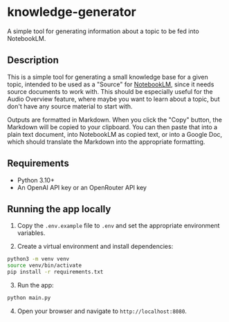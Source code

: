 # knowledge-generator
A simple tool for generating information about a topic to be fed into NotebookLM.

## Description

This is a simple tool for generating a small knowledge base for a given topic, intended to be used as a "Source" for <a href="https://notebooklm.google.com/" target="_blank">NotebookLM</a>, since it needs source documents to work with. This should be especially useful for the Audio Overview feature, where maybe you want to learn about a topic, but don't have any source material to start with.

Outputs are formatted in <a href="https://www.markdownguide.org/" target="_blank"></a>Markdown</a>. When you click the "Copy" button, the Markdown will be copied to your clipboard. You can then paste that into a plain text document, into NotebookLM as copied text, or into a Google Doc, which should translate the Markdown into the appropriate formatting.

## Requirements

- Python 3.10+
- An OpenAI API key or an OpenRouter API key

## Running the app locally

1. Copy the `.env.example` file to `.env` and set the appropriate environment variables.

2. Create a virtual environment and install dependencies:

```bash
python3 -m venv venv
source venv/bin/activate
pip install -r requirements.txt
```

3. Run the app:

```bash
python main.py
```

4. Open your browser and navigate to `http://localhost:8080`.